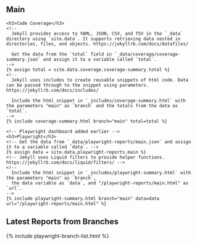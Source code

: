 ---
---

<div class="reports">
  <div class="main-reports">
    <h2>Main</h2>

    <h3>Code Coverage</h3>
    <!--
      Jekyll provides access to YAML, JSON, CSV, and TSV in the `_data` directory using `site.data`. It supports retrieving data nested in directories, files, and objects. https://jekyllrb.com/docs/datafiles/
  
      Get the data from the `total` field in `_data/coverage/coverage-summary.json` and assign it to a variable called `total`.
    -->
    {% assign total = site.data.coverage.coverage-summary.total %}
    <!--
      Jekyll uses includes to create reusable snippets of html code. Data can be passed through to the snippet using parameters. https://jekyllrb.com/docs/includes/
    
      Include the html snippet in `_includes/coverage-summary.html` with the parameters "main" as `branch` and the totals from the data as `total`.
    -->
    {% include coverage-summary.html branch="main" total=total %}

    <!-- Playwright dashboard added earlier -->
    <h3>Playwright</h3>
    <!-- Get the data from `_data/playwright-reports/main.json` and assign it to a variable called `data`. -->
    {% assign data = site.data.playwright-reports.main %}
    <!-- Jekyll uses Liquid filters to provide helper functions. https://jekyllrb.com/docs/liquid/filters/ -->
    <!--
      Include the html snippet in `_includes/playwright-summary.html` with the parameters "main" as `branch`,
      the data variable as `data`, and "/playwright-reports/main.html" as `url`.
    -->
    {% include playwright-summary.html branch="main" data=data url="/playwright-reports/main.html" %}
  </div>

  <div class="branch-reports">
    <h2>Latest Reports from Branches</h2>
    <!-- Include the html snippet from `_includes/playwright-branch-list.html` -->
    {% include playwright-branch-list.html %}
  </div>
</div>
